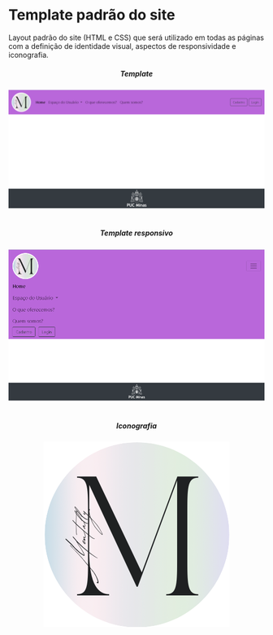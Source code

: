 # Template padrão do site



Layout padrão do site (HTML e CSS) que será utilizado em todas as páginas com a definição de identidade visual, aspectos de responsividade e iconografia.


 
 <div Align="center">
  <h5>Template</h5>
 <img src="../docs/img/template.png">
 </div><br>
 
 <div Align="center">
  <h5>Template responsivo</h5>
 <img src="../docs/img/templateResponsivo.png">
 </div><br>
 
 <div Align="center">
  <h5>Iconografia</h5>
 <img src="../docs/img/logo.png">
 </div>
